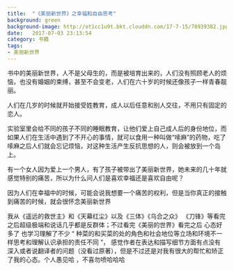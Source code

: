 ```yaml
---
title:  "《美丽新世界》之幸福和自由思考"
background: green
background-image: http://ot1cc1u9t.bkt.clouddn.com/17-7-15/78939382.jpg
date:   2017-07-03 23:13:54
category: 书籍
tags:
- 美丽新世界 
---
```


书中的美丽新世界，人不是父母生的，而是被培育出来的，人们没有照顾老人的烦恼，也没有婚姻的束缚，甚至不会变老，人们在六十岁的时候还像孩子一样青春靓丽。

人们在几岁的时候就开始接受姓教育，成人以后任意和别人交往，不用只有固定的恋人。

实验室里会给不同的孩子不同的睡眠教育，让他们爱上自己成人后的身份地位，而如果人们在生活中遇到了不开心的事情，就可以食用一种叫做“嗦麻”的药物，吃了嗦麻之后人们就会忘记烦恼，对这种生活产生反抗思想的人，则会被放到一个岛上。

有一个女人因为爱上一个男人，有了孩子被带出了美丽新世界，她未来的几十年就感觉特别的痛苦，所以为什么问人们是喜欢幸福还是喜欢自由呢？

因为人们在幸福中的时候，可能会说我想要一个痛苦的权利，但是当你真正的接触到痛苦的时候，就会很怀念美丽新世界

我从《遥远的救世主》和《天幕红尘》以及《三体》《乌合之众》 《刀锋》等看完之后超级极端和说话几乎都是反群体；不过看完《美丽的世界》看完之后 心态好多了 也学习理解了不少 “ 种菜的和买菜的处的角色和社会地位等立场和环境不一样思考和理解认识承担的责任不同 ”， 感觉作者在表达和描写细节方面有点没有深入或者说翻译者的问题（没看过原著），但是不过还是对我有很大的帮忙和矫正了我的心态。个人愚见哈 ，不喜勿喷哈哈哈